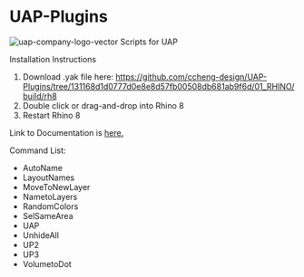 # UAP-Plugins
 ![uap-company-logo-vector](https://github.com/user-attachments/assets/d2b43332-33e1-488c-b949-e90dfed130a9)
 Scripts for UAP


Installation Instructions

1. Download .yak file here: https://github.com/ccheng-design/UAP-Plugins/tree/131168d1d0777d0e8e8d57fb00508db681ab9f6d/01_RHINO/build/rh8
2. Double click or drag-and-drop into Rhino 8
3. Restart Rhino 8

Link to Documentation is [here.](https://ccheng-design.github.io/UAP-Plugins/)

Command List:
+ AutoName
+ LayoutNames
+ MoveToNewLayer
+ NametoLayers
+ RandomColors
+ SelSameArea
+ UAP
+ UnhideAll
+ UP2
+ UP3
+ VolumetoDot
